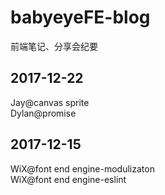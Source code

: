 # babyeyeFE-blog
前端笔记、分享会纪要

## 2017-12-22
Jay@canvas sprite  
Dylan@promise

## 2017-12-15
WiX@font end engine-modulizaton  
WiX@font end engine-eslint
